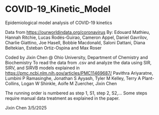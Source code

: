# COVID-19_Kinetic_Model
Epidemiological model analysis of COVID-19 kinetics

Data from https://ourworldindata.org/coronavirus
By: Edouard Mathieu, Hannah Ritchie, Lucas Rodés-Guirao, Cameron Appel, Daniel Gavrilov, Charlie Giattino, Joe Hasell, Bobbie Macdonald, Saloni Dattani, Diana Beltekian, Esteban Ortiz-Ospina and Max Roser

Coded by Jixin Chen @ Ohio University, Department of Chemistry and Biochemistry
To read the data from .csv and analyze the data using SIR, SIRV, and SIRVB models explained in
https://pmc.ncbi.nlm.nih.gov/articles/PMC11469687/
Pavithra Ariyaratne, Lumbini P Ramasinghe, Jonathan S Ayyash, Tyler M Kelley, Terry A Plant-Collins, Logan W Shinkle, Aoife M Zuercher, Jixin Chen

The running order is numbered as step 1, S1, step 2, S2,...
Some steps require manual data treatment as explained in the paper.

Jixin Chen
3/5/2025
